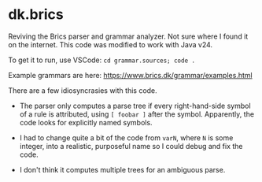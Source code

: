 # dk.brics

Reviving the Brics parser and grammar analyzer. Not sure where I found it on the internet.
This code was modified to work with Java v24.

To get it to run, use VSCode: `cd grammar.sources; code .`

Example grammars are here: https://www.brics.dk/grammar/examples.html

There are a few idiosyncrasies with this code.

* The parser only computes a parse tree if every
right-hand-side symbol of a rule is attributed, using `[ foobar ]` after the symbol. Apparently,
the code looks for explicitly named symbols.

* I had to change quite a bit of the code from `varN`, where `N` is some integer, into a realistic,
purposeful name so I could debug and fix the code.

* I don't think it computes multiple trees for an ambiguous parse.

